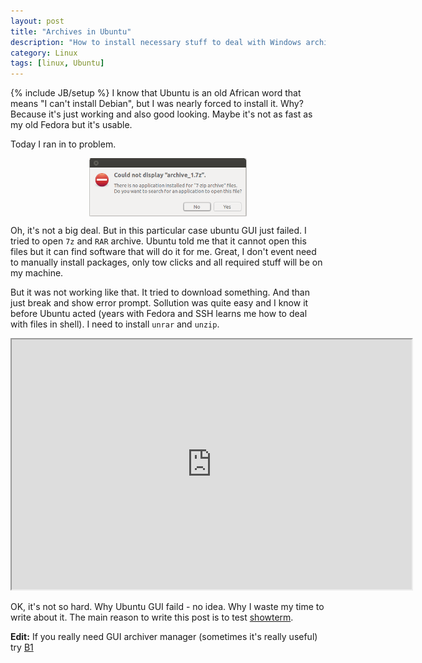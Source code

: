 ```yaml
---
layout: post
title: "Archives in Ubuntu"
description: "How to install necessary stuff to deal with Windows archive in Ubuntu"
category: Linux
tags: [linux, Ubuntu]
---
```

{% include JB/setup %}
I know that Ubuntu is an old African word that means "I can't install Debian", but I was nearly forced to install it. Why? Because it's just working and also good looking. Maybe it's not as fast as my old Fedora but it's usable.

Today I ran in to problem. 

<img style="display: block; margin-left: auto; margin-right: auto; width: 50%; height: auto;" src="/assets/images/could_not_display_archive.png" alt="could not display archive">

Oh, it's not a big deal. But in this particular case ubuntu GUI just failed. I tried to open `7z` and `RAR` archive. Ubuntu told me that it cannot open this files but it can find software that will do it for me. Great, I don't event need to manually install packages, only tow clicks and all required stuff will be on my machine.

But it was not working like that. It tried to download something. And than just break and show error prompt. Sollution was quite easy and I know it before Ubuntu acted (years with Fedora and SSH learns me how to deal with files in shell). I need to install `unrar` and `unzip`.

<iframe src="http://showterm.io/ce6668c7246966d5ba030" width="640" height="400"> </iframe> 



OK, it's not so hard. Why Ubuntu GUI faild - no idea. Why I waste my time to write about it. The main reason to write this post is to test [showterm](https://showterm.herokuapp.com/).

**Edit:** If you really need GUI archiver manager (sometimes it's really useful) try [B1](http://b1.org/)
